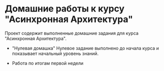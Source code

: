 # Домашние работы к курсу "Асинхронная Архитектура"

Проект содержит выполненные домашние задания для курса "Асинхронная Архитектура".

- "Нулевая домашка"
Нулевое задание выполнено до начала курса и показывает начальный уровень знаний.

- Работа по итогам первой недели